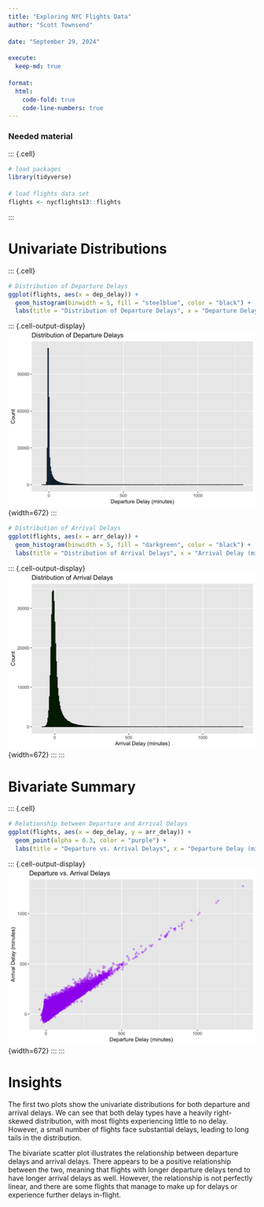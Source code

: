 ```yaml
---
title: "Exploring NYC Flights Data"
author: "Scott Townsend"

date: "September 29, 2024"

execute:
  keep-md: true

format:
  html:
    code-fold: true
    code-line-numbers: true
---
```




### Needed material


::: {.cell}

```{.r .cell-code}
# load packages
library(tidyverse)

# load flights data set
flights <- nycflights13::flights
```
:::


# Univariate Distributions


::: {.cell}

```{.r .cell-code}
# Distribution of Departure Delays
ggplot(flights, aes(x = dep_delay)) +
  geom_histogram(binwidth = 5, fill = "steelblue", color = "black") +
  labs(title = "Distribution of Departure Delays", x = "Departure Delay (minutes)", y = "Count")
```

::: {.cell-output-display}
![](flights_analysis_files/figure-html/unnamed-chunk-2-1.png){width=672}
:::

```{.r .cell-code}
# Distribution of Arrival Delays
ggplot(flights, aes(x = arr_delay)) +
  geom_histogram(binwidth = 5, fill = "darkgreen", color = "black") +
  labs(title = "Distribution of Arrival Delays", x = "Arrival Delay (minutes)", y = "Count")
```

::: {.cell-output-display}
![](flights_analysis_files/figure-html/unnamed-chunk-2-2.png){width=672}
:::
:::


# Bivariate Summary


::: {.cell}

```{.r .cell-code}
# Relationship between Departure and Arrival Delays
ggplot(flights, aes(x = dep_delay, y = arr_delay)) +
  geom_point(alpha = 0.3, color = "purple") +
  labs(title = "Departure vs. Arrival Delays", x = "Departure Delay (minutes)", y = "Arrival Delay (minutes)")
```

::: {.cell-output-display}
![](flights_analysis_files/figure-html/unnamed-chunk-3-1.png){width=672}
:::
:::


# Insights

The first two plots show the univariate distributions for both departure and arrival delays. We can see that both delay types have a heavily right-skewed distribution, with most flights experiencing little to no delay. However, a small number of flights face substantial delays, leading to long tails in the distribution.

The bivariate scatter plot illustrates the relationship between departure delays and arrival delays. There appears to be a positive relationship between the two, meaning that flights with longer departure delays tend to have longer arrival delays as well. However, the relationship is not perfectly linear, and there are some flights that manage to make up for delays or experience further delays in-flight.